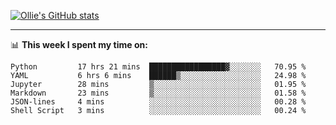 <!--
**icedpanda/icedpanda** is a ✨ _special_ ✨ repository because its `README.md` (this file) appears on your GitHub profile.

Here are some ideas to get you started:

- 🔭 I’m currently working on ...
- 🌱 I’m currently learning ...
- 👯 I’m looking to collaborate on ...
- 🤔 I’m looking for help with ...
- 💬 Ask me about ...
- 📫 How to reach me: ...
- 😄 Pronouns: ...
- ⚡ Fun fact: ...
-->
[![Ollie's GitHub stats](https://github-readme-stats-icedpanda.vercel.app/api?username=icedpanda&count_private=true&show_icons=true)](https://github.com/icedpanda)

---
📊 **This week I spent my time on:**
<!--START_SECTION:waka-->

```text
Python         17 hrs 21 mins  █████████████████▓░░░░░░░   70.95 %
YAML           6 hrs 6 mins    ██████▒░░░░░░░░░░░░░░░░░░   24.98 %
Jupyter        28 mins         ▒░░░░░░░░░░░░░░░░░░░░░░░░   01.95 %
Markdown       23 mins         ▒░░░░░░░░░░░░░░░░░░░░░░░░   01.58 %
JSON-lines     4 mins          ░░░░░░░░░░░░░░░░░░░░░░░░░   00.28 %
Shell Script   3 mins          ░░░░░░░░░░░░░░░░░░░░░░░░░   00.24 %
```

<!--END_SECTION:waka-->
